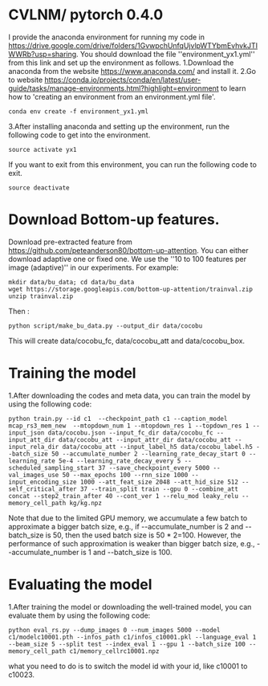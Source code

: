 # CVLNM/ pytorch 0.4.0
I provide the anaconda environment for running my code in https://drive.google.com/drive/folders/1GvwpchUnfqUjvlpWTYbmEvhvkJTIWWRb?usp=sharing. You should download the file ''environment_yx1.yml'' from this link and set up the environment as follows.
1.Download the anaconda from the website https://www.anaconda.com/ and install it.
2.Go to website https://conda.io/projects/conda/en/latest/user-guide/tasks/manage-environments.html?highlight=environment to learn how to 'creating an environment from an environment.yml file'.
```
conda env create -f environment_yx1.yml
```
3.After installing anaconda and setting up the environment, run the following code to get into the environment.
```
source activate yx1
```
If you want to exit from this environment, you can run the following code to exit.
```
source deactivate
```
# Download Bottom-up features.
Download pre-extracted feature from https://github.com/peteanderson80/bottom-up-attention. You can either download adaptive one or fixed one. We use the ''10 to 100 features per image (adaptive)'' in our experiments.
For example:
```
mkdir data/bu_data; cd data/bu_data
wget https://storage.googleapis.com/bottom-up-attention/trainval.zip
unzip trainval.zip
```
Then :
```
python script/make_bu_data.py --output_dir data/cocobu
```
This will create data/cocobu_fc, data/cocobu_att and data/cocobu_box. 
# Training the model
1.After downloading the codes and meta data, you can train the model by using the following code:
```
python train.py --id c1  --checkpoint_path c1 --caption_model mcap_rs3_mem_new  --mtopdown_num 1 --mtopdown_res 1 --topdown_res 1 --input_json data/cocobu.json --input_fc_dir data/cocobu_fc --input_att_dir data/cocobu_att --input_attr_dir data/cocobu_att --input_rela_dir data/cocobu_att --input_label_h5 data/cocobu_label.h5 --batch_size 50 --accumulate_number 2 --learning_rate_decay_start 0 --learning_rate 5e-4 --learning_rate_decay_every 5 --scheduled_sampling_start 37 --save_checkpoint_every 5000 --val_images_use 50 --max_epochs 100 --rnn_size 1000 --input_encoding_size 1000 --att_feat_size 2048 --att_hid_size 512 --self_critical_after 37 --train_split train --gpu 0 --combine_att concat --step2_train_after 40 --cont_ver 1 --relu_mod leaky_relu --memory_cell_path kg/kg.npz
```
Note that due to the limited GPU memory, we accumulate a few batch to approximate a bigger batch size, e.g., if --accumulate_number is 2 and --batch_size is 50, then the used batch size is 50 \* 2=100. However, the performance of such approximation is weaker than bigger batch size, e.g., --accumulate_number is 1 and --batch_size is 100.

# Evaluating the model
1.After training the model or downloading the well-trained model, you can evaluate them by using the following code:
```
python eval_rs.py --dump_images 0 --num_images 5000 --model c1/modelc10001.pth --infos_path c1/infos_c10001.pkl --language_eval 1 --beam_size 5 --split test --index_eval 1 --gpu 1 --batch_size 100 --memory_cell_path c1/memory_cellrc10001.npz
```
what you need to do is to switch the model id with your id, like c10001 to c10023.